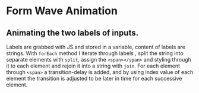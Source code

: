 # Form Wave Animation

## Animating the two labels of inputs.
Labels are grabbed with JS and stored in a variable, content of labels are strings. With `forEach` method I iterate through labels , split the string into separate elements with `split`, assign the `<span></span>` and styling through it to each element and rejoin it into a string with `join`. For each element through `<span>` a transition-delay is added, and by using index value of each element the transition is adjusted to be later in time for each successive element.